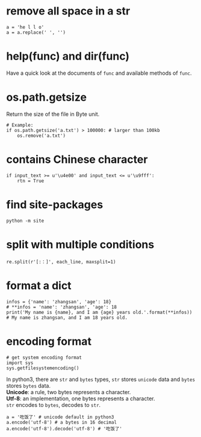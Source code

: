 # remove all space in a str
```
a = 'he l l o'
a = a.replace(' ', '')
```

# help(func) and dir(func)
Have a quick look at the documents of `func` and available methods of `func`.

# os.path.getsize
Return the size of the file in Byte unit.
```
# Example:
if os.path.getsize('a.txt') > 100000: # larger than 100kb
    os.remove('a.txt')
```

# contains Chinese character
```
if input_text >= u'\u4e00' and input_text <= u'\u9fff':
    rtn = True
```

# find site-packages
```
python -m site
```

# split with multiple conditions
```
re.split(r'[:：]', each_line, maxsplit=1)
```

# format a dict
```
infos = {'name': 'zhangsan', 'age': 18}
# **infos = 'name': 'zhangsan', 'age': 18
print('My name is {name}, and I am {age} years old.'.format(**infos))
# My name is zhangsan, and I am 18 years old.
```

# encoding format
```
# get system encoding format
import sys
sys.getfilesystemencoding()
```
In python3, there are `str` and `bytes` types, `str` stores `unicode` data and `bytes` stores `bytes` data.  
**Unicode**: a rule, two bytes represents a character.  
**Utf-8**: an implementation, one bytes represents a character.  
`str` encodes to `bytes`, decodes to `str`.  
```
a = '吃饭了' # unicode default in python3
a.encode('utf-8') # a bytes in 16 decimal
a.encode('utf-8').decode('utf-8') # '吃饭了'
```


